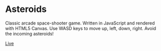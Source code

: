 # Asteroids
Classic arcade space-shooter game. Written in JavaScript and rendered with HTML5 Canvas.
Use WASD keys to move up, left, down, right. Avoid the incoming asteroids!

<a href="http://kl2611.github.io/asteroids/" target="_blank">Live</a>
